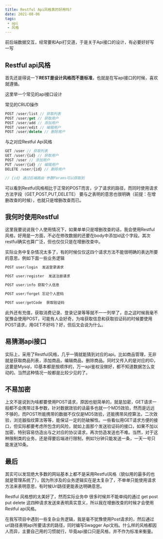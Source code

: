 ```yaml
---
title: Restful Api风格真的好用吗?
date: 2021-08-06
tags:
 - api
 - 风格
---
```


<!-- truncate -->

前后端数据交互，经常要和Api打交道，于是关于Api接口的设计，有必要好好写一写

## Restful api风格

首先还是得说一下**REST是设计风格而不是标准**，也就是在写api接口的时候，喜欢就遵循。

这里举一个常见的api接口设计

常见的CRUD操作

```js
POST /user/list // 获取列表
POST /user/get // 获取用户
POST /user/add // 添加用户
POST /user/edit // 编辑用户
POST /user/delete // 删除用户
```

与之对应Restful Api风格

```js
GET /user // 获取列表
GET /user/{id} // 获取用户
POST /user // 添加用户
PUT /user/{id} // 编辑用户
DELETE /user/{id} // 删除用户

// {id} 通过后端路由 参数Params可以获取到
```

可以看到Restful风格相比于正常的POST而言，少了请求的路径，而同时使用请求方法字段（GET,POST,PUT,DELETE） 要与之表明的意思也很明确（前提：在增删改查的时候），也就只是增删改查而已。

## 我何时使用Restful

这里我要说说我个人使用情况下，如果单单只是增删改查的话，我会使用Restful风格，好用是一方面，不必在修改数据的还要在body中添加id这个字段。其次restful确实也算广泛，但也仅仅只是在增删改查中。

实际业务中复杂情况太多了，有的时候仅仅这四个请求方法不能很明确的表达所要的意思，例如下面一些业务逻辑

```js
POST user/login  发送登录请求

POST user/register  发送注册请求

POST user/info 获取个人信息

POST user/forget 忘记个人密码

POST user/getCode  获取验证码
```

此外还有充值，获取消费记录、登录记录等等就不一一列举了，总之这时候我毫不犹豫会使用POST，可能有人会好奇，为啥获取信息和获取验证码的时候要使用POST请求，用GET不好吗？好，但后文会说为什么。

## 易猜测api接口

实际上，采用了Restful风格，几乎一猜就能猜到对应的api。比如商品管理，无非就是获取商品列表，添加商品，编辑商品，删除商品。同时又传入的是对应的ID，这要是Mysql，ID基本都是按顺序的，万一api鉴权没做好，都不知道数据怎么变动的。当然这种情况一般都是比较少见的了。

## 不易加密

上文不是说到为啥都要使用POST请求，原因也挺简单的，就是加密，GET请求一般都不会携带过多参数，针对数据效验的话最多也就一个MD5效验，然而是远远不够的，而POST所能携带的数据不仅仅是MD5效验，还能携带风控算法，二次效验，浏览器指纹算法等等，能保证一定的防破解性。一些看似用GET请求方便的接口，但实际都要考虑所包含的风险，就如上面那个发送验证码的接口，如果不加以加密，特别容易仿造出与之对应的协议请求，再次仿造发送也不难。当然，对于这种限制类的业务，还是得要后端进行限制，例如1分钟只能发送一条，一天一号只能发送10条。

## 最后

其实可以发现绝大多数的网站基本上都不是采用Restful风格（貌似用的最多的也就是管理系统了），因为所涉及的业务逻辑实在是太复杂了，不单单只能使用请求方法来表明意思，有时候Url路径更能表达明确意思。

Restful 风格想的太美好了，然而实际业务中 很多时候并不能单纯的通过 get post put delete 这四种请求发送来表明真实意义，所以我在增删改查的时候才会使用Restful api风格。

在我写项目中遇到一些复杂业务逻辑，我是毫不犹豫使用Post请求的，然后通过url路径表明api所要请求的路径，同时编写Swagger Api文档。什么样的风格都因人而异，主要自己用的习惯就行，毕竟api接口只是风格，并不作为标准来衡量。




































